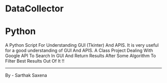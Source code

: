 # DataCollector
# Python
A Python Script For Understanding GUI (Tkinter) And APIS.
It is very useful for a good understanding of GUI And APIS.
A Class Project Dealing With Google API To Search In GUI And Return Results
After Some Algorithm To Filter Best Results Out Of It !!
________________________________________________________
By - Sarthak Saxena
